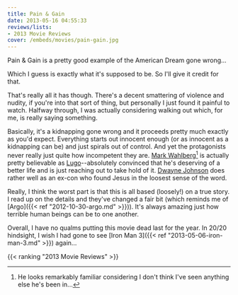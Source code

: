 ```yaml
---
title: Pain & Gain
date: 2013-05-16 04:55:33
reviews/lists:
- 2013 Movie Reviews
cover: /embeds/movies/pain-gain.jpg
---
```

Pain &amp; Gain is a pretty good example of the American Dream gone wrong...

<!--more-->

Which I guess is exactly what it's supposed to be. So I'll give it credit for that.

That's really all it has though. There's a decent smattering of violence and nudity, if you're into that sort of thing, but personally I just found it painful to watch. Halfway through, I was actually considering walking out which, for me, is really saying something.

Basically, it's a kidnapping gone wrong and it proceeds pretty much exactly as you'd expect. Everything starts out innocent enough (or as innocent as a kidnapping can be) and just spirals out of control. And yet the protagonists never really just quite how incompetent they are. <a itemprop="url" href="http://www.imdb.com/name/nm0000242/?ref_=tt_cl_t1">Mark Wahlberg</a>[^1] is actually pretty believable as <a href="http://www.imdb.com/character/ch0293640/?ref_=tt_cl_t1">Lugo</a>--absolutely convinced that he's deserving of a better life and is just reaching out to take hold of it. <a itemprop="url" href="http://www.imdb.com/name/nm0425005/?ref_=tt_cl_t2">Dwayne Johnson</a> does rather well as an ex-con who found Jesus in the loosest sense of the word.

Really, I think the worst part is that this is all based (loosely!) on a true story. I read up on the details and they've changed a fair bit (which reminds me of [Argo]({{< ref "2012-10-30-argo.md" >}})). It's always amazing just how terrible human beings can be to one another.

Overall, I have no qualms putting this movie dead last for the year. In 20/20 hindsight, I wish I had gone to see [Iron Man 3]({{< ref "2013-05-06-iron-man-3.md" >}}) again...

{{< ranking "2013 Movie Reviews" >}}

[^1]: He looks remarkably familiar considering I don't think I've seen anything else he's been in...